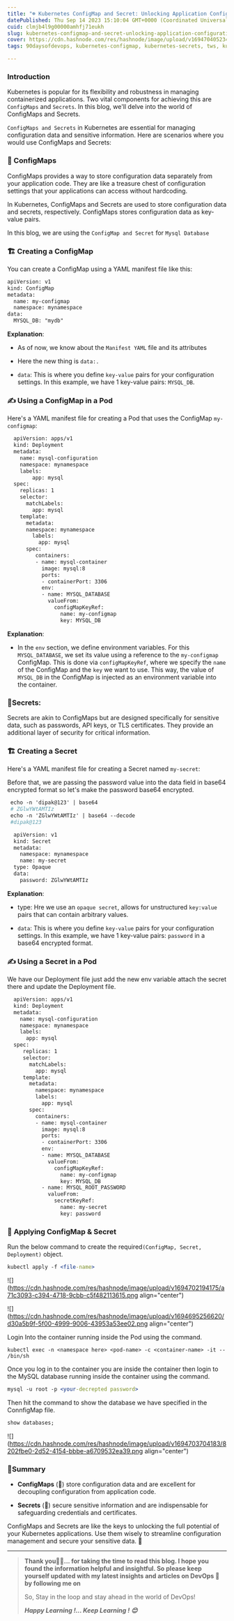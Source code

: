 ```yaml
---
title: "☸️ Kubernetes ConfigMap and Secret: Unlocking Application Configuration and Secrets 🔒🔑🛡️"
datePublished: Thu Sep 14 2023 15:10:04 GMT+0000 (Coordinated Universal Time)
cuid: clmjb4l9g00000amhfj71eukh
slug: kubernetes-configmap-and-secret-unlocking-application-configuration-and-secrets
cover: https://cdn.hashnode.com/res/hashnode/image/upload/v1694704052340/1e7428ac-67e1-4f6d-8278-a902908cd0bd.png
tags: 90daysofdevops, kubernetes-configmap, kubernetes-secrets, tws, kubernetesadmin-kubernetessecurity-kubernetesbestpractices-containernetworking-kubernetesautomation-kubernetesmonitoring

---
```


### **Introduction**

Kubernetes is popular for its flexibility and robustness in managing containerized applications. Two vital components for achieving this are `ConfigMaps` and `Secrets`. In this blog, we'll delve into the world of ConfigMaps and Secrets.

`ConfigMaps and Secrets` in Kubernetes are essential for managing configuration data and sensitive information. Here are scenarios where you would use ConfigMaps and Secrets:

### **🧰 ConfigMaps**

ConfigMaps provides a way to store configuration data separately from your application code. They are like a treasure chest of configuration settings that your applications can access without hardcoding.

In Kubernetes, ConfigMaps and Secrets are used to store configuration data and secrets, respectively. ConfigMaps stores configuration data as key-value pairs.

In this blog, we are using the `ConfigMap and Secret` for `Mysql Database`

### **🏗️ Creating a ConfigMap**

You can create a ConfigMap using a YAML manifest file like this:

```apache
apiVersion: v1
kind: ConfigMap
metadata:
  name: my-configmap
  namespace: mynamespace
data:
  MYSQL_DB: "mydb"
```

**Explanation**:

* As of now, we know about the `Manifest YAML` file and its attributes
    
* Here the new thing is `data:.`
    
* `data`: This is where you define `key-value` pairs for your configuration settings. In this example, we have 1 key-value pairs: `MYSQL_DB`.
    

### **✍ Using a ConfigMap in a Pod**

Here's a YAML manifest file for creating a Pod that uses the ConfigMap `my-configmap`:

```apache
  apiVersion: apps/v1
  kind: Deployment
  metadata:
    name: mysql-configuration
    namespace: mynamespace
    labels:
        app: mysql
  spec:
    replicas: 1
    selector:
      matchLabels:
        app: mysql
    template:
      metadata:
      namespace: mynamespace
        labels:
          app: mysql
      spec:
         containers:
         - name: mysql-container
           image: mysql:8
           ports:
           - containerPort: 3306
           env:
           - name: MYSQL_DATABASE
             valueFrom:
               configMapKeyRef:
                 name: my-configmap
                 key: MYSQL_DB
```

**Explanation**:

* In the `env` section, we define environment variables. For this `MYSQL_DATABASE`, we set its value using a reference to the `my-configmap` ConfigMap. This is done via `configMapKeyRef`, where we specify the `name` of the ConfigMap and the `key` we want to use. This way, the value of `MYSQL_DB` in the ConfigMap is injected as an environment variable into the container.
    

### **🔐Secrets:**

Secrets are akin to ConfigMaps but are designed specifically for sensitive data, such as passwords, API keys, or TLS certificates. They provide an additional layer of security for critical information.

### **🏗️ Creating a Secret**

Here's a YAML manifest file for creating a Secret named `my-secret`:

Before that, we are passing the password value into the data field in base64 encrypted format so let's make the password base64 encrypted.

```apache
 echo -n 'dipak@123' | base64
 # ZGlwYWtAMTIz
 echo -n 'ZGlwYWtAMTIz' | base64 --decode
 #dipak@123
```

```apache
  apiVersion: v1
  kind: Secret
  metadata:
    namespace: mynamespace   
    name: my-secret
  type: Opaque
  data:
    password: ZGlwYWtAMTIz
```

**Explanation**:

* type: Hre we use an `opaque secret`, allows for unstructured `key:value` pairs that can contain arbitrary values.
    
* `data`: This is where you define `key-value` pairs for your configuration settings. In this example, we have 1 key-value pairs: `password` in a base64 encrypted format.
    

### **✍ Using a Secret in a Pod**

We have our Deployment file just add the new env variable attach the secret there and update the Deployment file.

```apache
  apiVersion: apps/v1
  kind: Deployment
  metadata:
    name: mysql-configuration
    namespace: mynamespace  
    labels:
      app: mysql
  spec:
     replicas: 1
     selector:
       matchLabels:
         app: mysql
     template:
       metadata:
         namespace: mynamespace
         labels:
           app: mysql
       spec:
         containers:
         - name: mysql-container
           image: mysql:8
           ports:
           - containerPort: 3306
           env:
           - name: MYSQL_DATABASE
             valueFrom:
               configMapKeyRef:
                 name: my-configmap
                 key: MYSQL_DB
           - name: MYSQL_ROOT_PASSWORD
             valueFrom:
               secretKeyRef:
                 name: my-secret
                 key: password
```

### 🧾 **Applying ConfigMap & Secret**

Run the below command to create the required`(ConfigMap, Secret, Deployment)` object.

```apache
kubectl apply -f <file-name>
```

![](https://cdn.hashnode.com/res/hashnode/image/upload/v1694702194175/a71c3093-c394-4718-9cbb-c5f482113615.png align="center")

![](https://cdn.hashnode.com/res/hashnode/image/upload/v1694695256620/d30a5b9f-5f00-4999-9006-43953a53ee02.png align="center")

Login Into the container running inside the Pod using the command.

`kubectl exec -n <namespace here> <pod-name> -c <container-name> -it -- /bin/sh`

Once you log in to the container you are inside the container then login to the MySQL database running inside the container using the command.

```apache
mysql -u root -p <your-decrepted password>
```

Then hit the command to show the database we have specified in the ConnfigMap file.

```apache
show databases;
```

![](https://cdn.hashnode.com/res/hashnode/image/upload/v1694703704183/8202fbe0-2d52-4154-bbbe-a6709532ea39.png align="center")

### **📝Summary**

* **ConfigMaps** (🧰) store configuration data and are excellent for decoupling configuration from application code.
    
* **Secrets** (🔐) secure sensitive information and are indispensable for safeguarding credentials and certificates.
    

ConfigMaps and Secrets are like the keys to unlocking the full potential of your Kubernetes applications. Use them wisely to streamline configuration management and secure your sensitive data. 🌟

---

> **Thank you🙏🙏... for taking the time to read this blog. I hope you found the information helpful and insightful. So please keep yourself updated with my latest insights and articles on DevOps 🚀 by following me on**
> 
> So, Stay in the loop and stay ahead in the world of DevOps!
> 
> ***Happy Learning !... Keep Learning ! 😊***